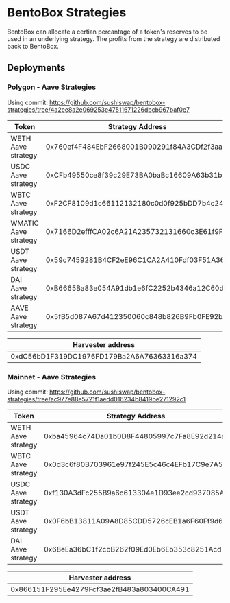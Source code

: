 # BentoBox Strategies

BentoBox can allocate a certian percantage of a token's reserves to be used in an underlying strategy. The profits from the strategy are distributed back to BentoBox.

## Deployments

### Polygon - Aave Strategies

Using commit: https://github.com/sushiswap/bentobox-strategies/tree/4a2ee8a2e069253e47511671226dbcb967baf0e7

| Token                      | Strategy Address                           |
| -------------------------- | ------------------------------------------ |
| WETH Aave strategy         | 0x760ef4F484EbF2668001B090291f84A3CDf2f3aa |
| USDC Aave strategy         | 0xCFb49550ce8f39c29E73BA0baBc16609A63b31b1 |
| WBTC Aave strategy         | 0xF2CF8109d1c66112132180c0d0f925bDD7b4c246 |
| WMATIC Aave strategy       | 0x7166D2efffCA02c6A21A235732131660c3E61f9F |
| USDT Aave strategy         | 0x59c7459281B4CF2eE96C1CA2A410Fdf03F51A369 |
| DAI Aave strategy          | 0xB6665Ba83e054A91db1e6fC2252b4346a12C60d7 |
| AAVE Aave strategy         | 0x5fB5d087A67d412350060c848b826B9Fb0FE92bA |

| Harvester address                          |
| ------------------------------------------ |
| 0xdC56bD1F319DC1976FD179Ba2A6A76363316a374 |

### Mainnet - Aave Strategies

Using commit: https://github.com/sushiswap/bentobox-strategies/tree/ac977e88e5721f1aedd016234b8419be271292c1

| Token                      | Strategy Address                           |
| -------------------------- | ------------------------------------------ |
| WETH Aave strategy         | 0xba45964c74Da01b0D8F44805997c7Fa8E92d214a |
| WBTC Aave strategy         | 0x0d3c6f80B703961e97f245E5c46c4EFb17C9e7A5 |
| USDC Aave strategy         | 0xf130A3dFc255B9a6c613304e1D93ee2cd937085A |
| USDT Aave strategy         | 0x0F6bB13811A09A8D85CDD5726cEB1a6F60Ff9d6C |
| DAI Aave strategy          | 0x68eEa36bC1f2cbB262f09Ed0Eb6Eb353c8251Acd |

| Harvester address                          |
| ------------------------------------------ |
| 0x866151F295Ee4279Fcf3ae2fB483a803400CA491 |